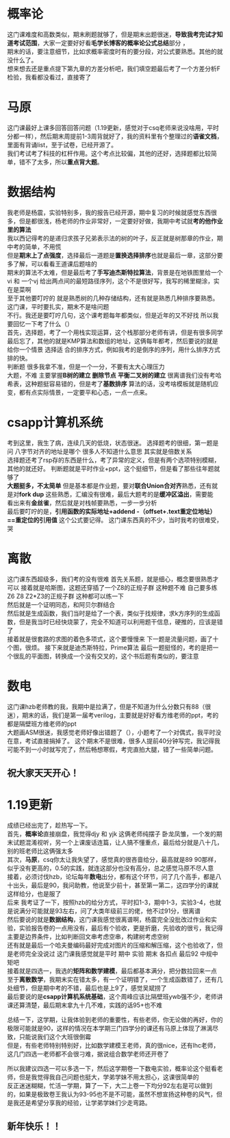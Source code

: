 # 概率论
这门课难度和高数类似，期末刷题就够了，但是期末出题很迷，**导致我考完试才知道考试范围**，大家一定要好好看**毛学长博客的概率论公式总结**部分  ，  
期末的话，要注意细节，比如求概率密度时有的要分段，对公式要熟悉。其他的就没什么了。    
想来想去还是重点提下第九章的方差分析吧，我们填空题最后考了一个方差分析F检验，我看都没看过，直接寄了   

# 马原
这门课最好上课多回答回答问题（1.19更新，感觉对于csq老师来说没啥用，平时分都一样），然后期末周提前1-3周背就好了，我的资料里有个整理过的**语雀文档**，里面有背诵list，至于试卷，已经开源了。  
我们考试考了科技的杠杆作用。这个考点比较偏，其他的还好，选择题都比较简单，错不了太多，所以**重点背大题**。

# 数据结构
我老师是杨震，实验特别多，我的报告已经开源，期中复习的时候就感觉东西很多，但是都很浅，杨老师的作业非常好，一定要好好做，我期中考试就**考的他作业里的算法**  
我以西记得考的是递归求孩子兄弟表示法的树的叶子，反正就是树那章的作业，期中考的简单，不用慌  
但是**期末上了点强度**，选择最后一道题是**置换选择排序**也就是最后一章，这部分要多了解，可以看看王道课后题啥的  
期末的算法不太难，但是最后考了**手写迪杰斯特拉算法**，背景是在地铁图里给一个vi 和 一个vj  给出两点间的最短路径序列，这个不是很好写，我写的稀里糊涂，实在是菜啊  
至于其他要叮咛的 就是熟悉树的几种存储结构，还有就是熟悉几种排序要熟悉。  
这门课，平时要扎实，期末不是啥问题  
不行。我还是要叮咛几句，这个课考题每年都类似，但是近年的又不好找  所以我要回忆一下考了什么（）    
首先，选择题，考了一个用栈实现运算，这个栈那部分老师有讲，但是有很多同学最后忘了，其他的就是KMP算法和数组的地址，这俩每年都考，然后要说的就是 给你一个情景 选择适
合的排序方式，例如我考的是倒序的序列，用什么排序方式排的快。  
判断题 很多我拿不准，但是一个一分，不要有太大心理压力  
大题，不难 主要掌握**B树的建立 删除节点**  **平衡二叉树的建立**  很离谱我们没有考哈希表，这种题挺容易错的，但是考了**基数排序**
算法的话，没考啥模板就是随机应变，都有点实际情景，一定要平和心态，一点一点来。

# csapp计算机系统
考到这里，我生了病，连续几天的低烧，状态很迷。
选择题考的很细，第一题是问  八字节对齐的地址是哪个 很多人不知道什么意思  其实就是倍数关系  
选择题还考了rsp存的东西是什么，考了异常的定义，但是有两个选项特别模糊，其他的就还好。
判断题就是平时作业+ppt，这个挺细节，但是看了那些往年题就够了  
**大题挺多，不太简单** 但是基本都是作业题，要对**联合Union合对齐**熟悉，还有就是对**fork dup** 这些熟悉，汇编没有很难，最后大题考的是**缓冲区溢出**，需要能  
看出来有**金丝雀**，然后就是对栈帧要熟悉，一步一步分析  
最后要叮咛的是，**引用函数的实际地址+addend -（offset+.text重定位地址）==重定位的引用值**  这个公式要记得。
这门课东西真的不少，当时我考的很难受，哭

# 离散
这门课东西超级多，我们考的没有很难
首先关系题，就是细心，概念要很熟悉才可以
接着就是哈斯图，这题还穿插了一个Z8的正规子群 这种题不难 自己要多练 Z6 Z8  Z2*Z3的正规子群 这种都可以练一下   
然后就是一个证明同态，和阿贝尔群结合  
然后就是生成函数，我们当时是给了一个表，类似于找规律，求k方序列的生成函数，但是我当时已经快烧蒙了，完全不知道可以利用题干信息，硬推的，应该是错了  
接着就是很套路的求图的着色多项式，这个要慢慢来
下一题是流量问题，画了十个图，很烦。
接下来就是迪杰斯特拉，Prime算法
最后一题挺怪的，考的是把一个很乱的平面图，转换成一个没有交叉的，这个书后题有类似的，要注意

# 数电
这门课hzb老师教的我，我期中是拉满了，但是不知道为什么分数只有88（很迷），期末的话，我们是第一届考verilog，主要就是好好看方维老师的ppt，考的都是隔壁班方维老师的ppt  
大题画ASM很迷，我感觉老师好像出错题了（），小题考了一个对偶式，我平时没在意，考试直接捐掉了。
这个期末不是很难，很多人提前40分钟写完，我记得我可能不到一小时就写完了，然后畅想寒假，考完直拍大腿，错了一些简单问题。

## 祝大家天天开心！

# 1.19更新
成绩已经出完了，趁热写一下。  
首先，**概率论**直接崩盘，我觉得djy 和 yjk  这俩老师纯摆子 卧龙凤雏，一个发的期末试题混淆视听，另一个上课废话连篇，让人搞不懂重点，最后给分就是八十几，别的班老师比这俩强太多  
其次，**马原**，csq你太让我失望了，感觉真的很吝啬给分，最高就是89 90那样，似乎没有更高的，0.5的实践，就连这部分也没有高分，总之感觉马原不尽人意  
接着，必须讨伐hzb，论坛每年**数电**出分，都有这个环节，问了几个高手，都是八十出头，最后是90，我问助教，他说至少前十，甚至第一第二，这四学分的课就这样给分，也是服了  
后来 我考证了一下，按照hzb的给分方式，平时扣1-3，期中1-3，实验3-4，也就是说满分可能就是93左右，问了大类年级前三的佬，他不过91分，很离谱  
然后要说的就是**数据结构**，这门课我感觉很离谱啊，杨震完全没批改过作业和实验，实验报告卷的一点用没有，最后有个验收，更是折磨，先验收的很亏，我记得主要是边界条件，比如判断回文串考虑空串，构建树考虑空树  
还有就是最后一个哈夫曼编码最好完成对图片的压缩和解压缩，这个也验收了，但是老师完全没说过  这门课我感觉就是平时 期中 实验 期末 各扣点 最后92 中规中矩吧  
接着就是四选一，我选的**矩阵和数学建模**，最后都基本满分，把分数拉回来一点  
至于**离散数学**，我期末实在错太多，有一个证明错了，一个生成函数错了，还有几处细节，但是期中考的不错，最后也是上9了，感觉吴斌捞了  
最后要说的是**csapp计算机系统基础**，这个周峰应该比隔壁班ywb强不少，老师讲课还算清楚，最后期末拿九十几不难，实践的话95+也不难  

总结一下，这学期，让我体验到老师的重要性，有些老师，你无论做的再好，你的极限可能就是90，这样的情况在本学期三门四学分的课还有马原上体现了淋漓尽致，只能说我们这个大班很倒霉  
但是，有些老师特别特别好，比如数学建模王老师，真的很nice，还有lhc老师，这几门四选一老师都不会很刁难，据说组合数学老师还开卷了  

所以我建议四选一可以多选一下，然后这学期卷一下数电实验，概率论这个挺看老师，但是我觉得我自己问题也挺大，学弟学妹不用太担心，这课很简单的  
反正迷迷糊糊，忙活一学期，算了一下，大二上卷一下均分92左右是可以做到的，如果是极致卷王我认为93-95也不是不可能，虽然不想宣扬这种卷的风气，但是我还是希望分享我的经验，让学弟学妹们少走弯路。

## 新年快乐！！








#
